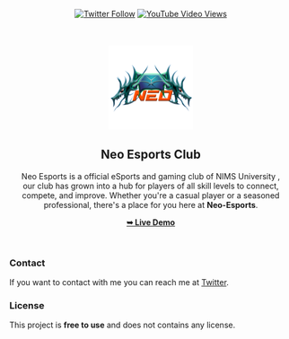 <div align="center">
  

[![Twitter Follow](https://img.shields.io/twitter/follow/codewithsadee_?style=social)](https://twitter.com/intent/follow?screen_name=codewithsadee_)
  [![YouTube Video Views](https://img.shields.io/youtube/views/BK9_voy6VXU?style=social)](www.youtube.com/@NEOeSportsOfficial0003)

  <br />
  <br />
  
  <img src="./assets/images/logo.png" />

  <h2 align="center">Neo Esports Club </h2>

  Neo Esports is a official eSports and gaming club of NIMS University , <br />our club has grown into a hub for players of all skill levels to connect, compete, and improve. Whether you're a casual player or a seasoned professional, there's a place for you here at **Neo-Esports**.

  <a href="https://neoesports.live"><strong>➥ Live Demo</strong></a>

</div>

<br />

### Contact

If you want to contact with me you can reach me at [Twitter](https://www.twitter.com/codewithsadee).

### License

This project is **free to use** and does not contains any license.
